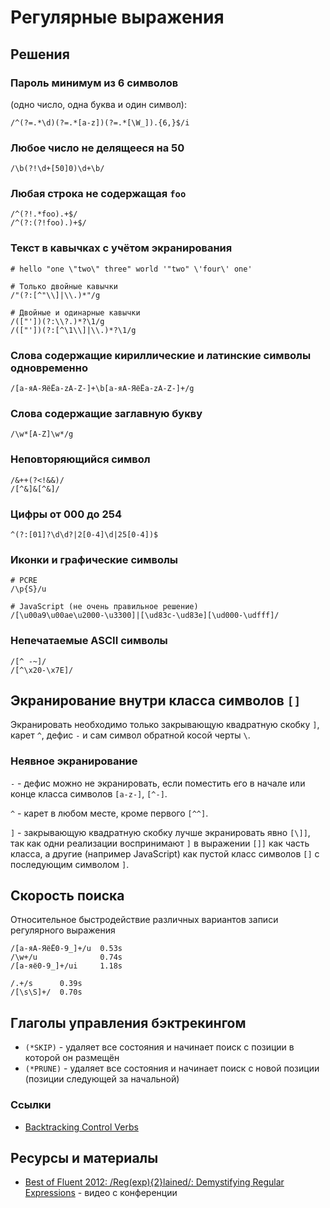 # Регулярные выражения

## Решения

### Пароль минимум из 6 символов
(одно число, одна буква и один символ): 

```
/^(?=.*\d)(?=.*[a-z])(?=.*[\W_]).{6,}$/i
```

### Любое число не делящееся на 50

```
/\b(?!\d+[50]0)\d+\b/
```

### Любая строка не содержащая `foo`

```
/^(?!.*foo).+$/
/^(?:(?!foo).)+$/
```

### Текст в кавычках с учётом экранирования

```
# hello "one \"two\" three" world '"two" \'four\' one'

# Только двойные кавычки
/"(?:[^"\\]|\\.)*"/g

# Двойные и одинарные кавычки
/(["'])(?:\\?.)*?\1/g
/(["'])(?:[^\1\\]|\\.)*?\1/g
```

### Слова содержащие кириллические и латинские символы одновременно

```
/[а-яА-ЯёЁa-zA-Z-]+\b[а-яА-ЯёЁa-zA-Z-]+/g
```

### Слова содержащие заглавную букву

```
/\w*[A-Z]\w*/g
```

### Неповторяющийся символ

```
/&++(?<!&&)/
/[^&]&[^&]/
```

### Цифры от 000 до 254

```
^(?:[01]?\d\d?|2[0-4]\d|25[0-4])$
```

### Иконки и графические символы

```
# PCRE
/\p{S}/u

# JavaScript (не очень правильное решение)
/[\u00a9\u00ae\u2000-\u3300]|[\ud83c-\ud83e][\ud000-\udfff]/
```

### Непечатаемые ASCII символы 
```
/[^ -~]/
/[^\x20-\x7E]/
```

## Экранирование внутри класса символов `[]`

Экранировать необходимо только закрывающую квадратную скобку `]`, карет `^`, дефис `-` и сам символ обратной косой черты `\`.

### Неявное экранирование

`-` - дефис можно не экранировать, если поместить его в начале или конце класса символов `[a-z-]`, `[^-]`.

`^` - карет в любом месте, кроме первого `[^^]`.

`]` - закрывающую квадратную скобку лучше экранировать явно `[\]]`, так как одни реализации воспринимают `]` в выражении `[]]` как часть класса, а другие (например JavaScript) как пустой класс символов `[]` с последующим символом `]`.

## Скорость поиска

Относительное быстродействие различных вариантов записи регулярного выражения

```
/[а-яА-ЯёЁ0-9_]+/u  0.53s
/\w+/u              0.74s
/[а-яё0-9_]+/ui     1.18s

/.+/s      0.39s
/[\s\S]+/  0.70s
```

## Глаголы управления бэктрекингом

- `(*SKIP)` - удаляет все состояния и начинает поиск с позиции в которой он размещён
- `(*PRUNE)` - удаляет все состояния и начинает поиск с новой позиции (позиции следующей за начальной)

### Ссылки
- [Backtracking Control Verbs](http://www.rexegg.com/backtracking-control-verbs.html)


## Ресурсы и материалы

- [Best of Fluent 2012: /Reg(exp){2}lained/: Demystifying Regular Expressions](https://www.youtube.com/watch?v=EkluES9Rvak) - видео с конференции
